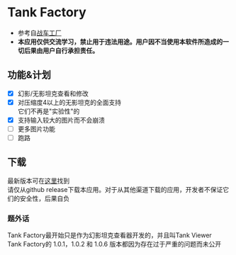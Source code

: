 # Tank Factory
- 参考自[战车工厂](https://github.com/fEndman/WarFactory)
- **本应用仅供交流学习，禁止用于违法用途。用户因不当使用本软件所造成的一切后果由用户自行承担责任。**
## 功能&计划
- [x] 幻影/无影坦克查看和修改
- [x] 对压缩度4以上的无影坦克的全面支持  <br>
      它们不再是"实验性"的
- [x] 支持输入较大的图片而不会崩溃
- [ ] 更多图片功能
- [ ] 跑路
## 下载
  最新版本可在[这里](https://github.com/Domity/TankFactory/releases/latest)找到  
  请仅从github release下载本应用。对于从其他渠道下载的应用，开发者不保证它们的安全性，后果自负
### 题外话
  Tank Factory最开始只是作为幻影坦克查看器开发的，并且叫Tank Viewer  
  Tank Factory的 1.0.1，1.0.2 和 1.0.6 版本都因为存在过于严重的问题而未公开